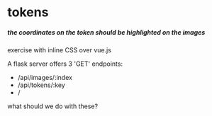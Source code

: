 # tokens


##### the coordinates on the token should be highlighted on the images

exercise with inline CSS over vue.js

A flask server offers 3 'GET' endpoints:
  - /api/images/:index
  - /api/tokens/:key
  - /
  
  what should we do with these?
